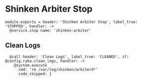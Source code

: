 
# Shinken Arbiter Stop

    module.exports = header: 'Shinken Arbiter Stop', label_true: 'STOPPED', handler: ->
      @service.stop name: 'shinken-arbiter'

## Clean Logs

      @call header: 'Clean Logs', label_true: 'CLEANED', if: @config.ryba.clean_logs, handler: ->
        @system.execute
          cmd: 'rm /var/log/shinken/arbiterd*'
          code_skipped: 1
